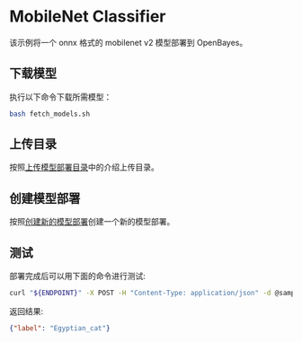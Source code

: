 # MobileNet Classifier

该示例将一个 onnx 格式的 mobilenet v2 模型部署到 OpenBayes。

## 下载模型

执行以下命令下载所需模型：

```bash
bash fetch_models.sh
```

## 上传目录

按照[上传模型部署目录](https://openbayes.com/docs/bayesserving-quickstart/#%E4%B8%8A%E4%BC%A0%E5%88%B0%E6%95%B0%E6%8D%AE%E4%BB%93%E5%BA%93)中的介绍上传目录。

## 创建模型部署

按照[创建新的模型部署](/docs/bayesserving-quickstart/#创建-serving)创建一个新的模型部署。

## 测试

部署完成后可以用下面的命令进行测试:

```bash
curl "${ENDPOINT}" -X POST -H "Content-Type: application/json" -d @sample.json
```

返回结果:

```json
{"label": "Egyptian_cat"}
```